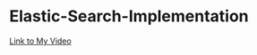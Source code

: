 # Elastic-Search-Implementation


[Link to My Video](https://drive.google.com/file/d/1bFg4o5MvlLnfdpMMvK5uYY4hENWJ7PwB/view?usp=drive_link)

